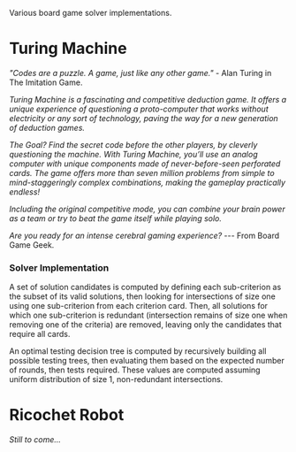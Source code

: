 Various board game solver implementations.

# Turing Machine

*"Codes are a puzzle. A game, just like any other game."* - Alan Turing in The Imitation Game.

*Turing Machine is a fascinating and competitive deduction game. It offers a unique experience of questioning a proto-computer that works without electricity or any sort of technology, paving the way for a new generation of deduction games.*

*The Goal? Find the secret code before the other players, by cleverly questioning the machine. With Turing Machine, you’ll use an analog computer with unique components made of never-before-seen perforated cards.*
*The game offers more than seven million problems from simple to mind-staggeringly complex combinations, making the gameplay practically endless!*

*Including the original competitive mode, you can combine your brain power as a team or try to beat the game itself while playing solo.*

*Are you ready for an intense cerebral gaming experience?* --- From Board Game Geek.

### Solver Implementation
A set of solution candidates is computed by defining each sub-criterion as the subset of its valid solutions, then looking for intersections of size one using one sub-criterion from each criterion card. Then, all solutions for which one sub-criterion is redundant (intersection remains of size one when removing one of the criteria) are removed, leaving only the candidates that require all cards.

An optimal testing decision tree is computed by recursively building all possible testing trees, then evaluating them based on the expected number of rounds, then tests required. These values are computed assuming uniform distribution of size 1, non-redundant intersections.

# Ricochet Robot

*Still to come...*
